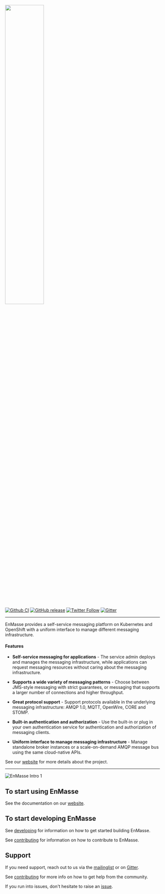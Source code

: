 <a href="https://github.com/EnMasseProject/enmasse"><img src="https://raw.githubusercontent.com/EnMasseProject/enmasse/master/documentation/_images/logo/enmasse_logo.png" width="50%" /></a>


[![Github CI](https://github.com/EnMasseProject/enmasse/workflows/Release%20job/badge.svg)](https://github.com/EnMasseProject/enmasse/actions?query=workflow%3A%22Release+job%22)
[![GitHub release](https://img.shields.io/github/release/EnMasseProject/enmasse.svg)](https://github.com/EnMasseProject/enmasse/releases/latest)
[![Twitter Follow](https://img.shields.io/twitter/follow/enmasseio.svg?style=social&label=Follow&style=for-the-badge)](https://twitter.com/enmasseio)
[![Gitter](https://badges.gitter.im/EnMasseProject/community.svg)](https://gitter.im/EnMasseProject/community?utm_source=badge&utm_medium=badge&utm_campaign=pr-badge)

----

EnMasse provides a self-service messaging platform on Kubernetes and OpenShift with a uniform interface to manage different messaging infrastructure.

#### Features

* **Self-service messaging for applications** - The service admin deploys and manages the messaging infrastructure, while applications can request messaging resources without caring about the messaging infrastructure.

* **Supports a wide variety of messaging patterns** - Choose between JMS-style messaging with strict guarantees, or messaging that supports a larger number of connections and higher throughput.

* **Great protocol support** - Support protocols available in the underlying messaging infrastructure: AMQP 1.0, MQTT, OpenWire, CORE and STOMP.

* **Built-in authentication and authorization** - Use the built-in or plug in your own authentication service for authentication and authorization of messaging clients.

* **Uniform interface to manage messaging infrastructure** - Manage standalone broker instances or a scale-on-demand AMQP message bus using the same cloud-native APIs.

See our [website] for more details about the project.

---- 

![EnMasse Intro 1](https://raw.githubusercontent.com/enmasseproject/enmasse/master/documentation/_images/enmasse-intro-1.gif)

## To start using EnMasse

See the documentation on our [website].

## To start developing EnMasse

See [developing] for information on how to get started building EnMasse.

See [contributing] for information on how to contribute to EnMasse.

## Support

If you need support, reach out to us via the [mailinglist] or on [Gitter].

See [contributing] for more info on how to get help from the community.

If you run into issues, don't hesitate to raise an [issue].

[website]: https://enmasse.io
[contributing]: CONTRIBUTING.md
[developing]: HACKING.md
[mailinglist]: https://www.redhat.com/mailman/listinfo/enmasse
[Gitter]: https://gitter.im/EnMasseProject/community
[issue]: https://github.com/EnMasseProject/enmasse/issues/new/choose
